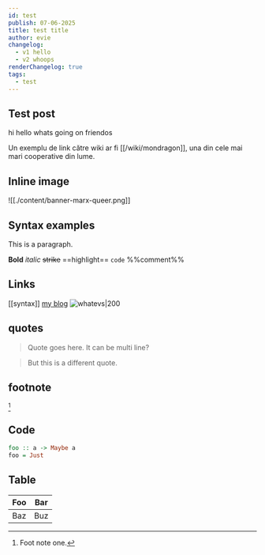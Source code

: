 ```yaml
---
id: test
publish: 07-06-2025
title: test title
author: evie
changelog:
  - v1 hello
  - v2 whoops
renderChangelog: true
tags:
  - test
---
```


## Test post
hi hello whats going on friendos

Un exemplu de link către wiki ar fi [[/wiki/mondragon]], una din cele mai mari cooperative din lume.

## Inline image

![[./content/banner-marx-queer.png]]

## Syntax examples

This is a paragraph.

**Bold** *italic* ~~strike~~ ==highlight== ``code`` %%comment%%

## Links

[[syntax]] [my blog](https://eevie.ro) ![whatevs|200](https://eevie.ro/images/curry-howard/ct1.jpg)

## quotes

> Quote goes here.
> It can be multi line?

> But this is a different quote.

## footnote

[^1]

## Code

```haskell
foo :: a -> Maybe a
foo = Just
```

## Table

| Foo | Bar |
| --- | --- |
| Baz | Buz |



[^1]: Foot note one.
